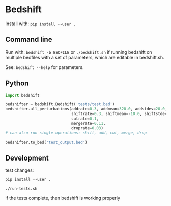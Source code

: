 # Bedshift

Install with: `pip install --user .`

## Command line

Run with: `bedshift -b BEDFILE` or `./bedshift.sh` if running bedshift on multiple bedfiles with a set of parameters, which are editable in bedshift.sh.

See: `bedshift --help` for parameters.

## Python

```py
import bedshift

bedshifter = bedshift.Bedshift('tests/test.bed')
bedshifter.all_perturbations(addrate=0.3, addmean=320.0, addstdev=20.0, 
							 shiftrate=0.3, shiftmean=-10.0, shiftstdev=120.0, 
							 cutrate=0.1, 
							 mergerate=0.11, 
							 droprate=0.03)
# can also run single operations: shift, add, cut, merge, drop

bedshifter.to_bed('test_output.bed')
```




## Development

test changes:

```
pip install --user .

./run-tests.sh
```

if the tests complete, then bedshift is working properly
